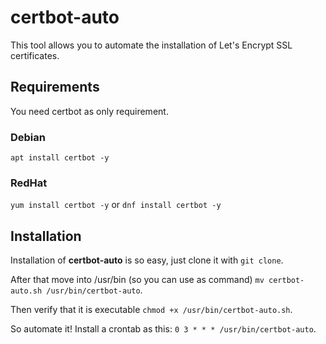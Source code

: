 # certbot-auto

This tool allows you to automate the installation of Let's Encrypt SSL certificates.

## Requirements

You need certbot as only requirement.
### Debian 
`apt install certbot -y`
### RedHat
`yum install certbot -y` or `dnf install certbot -y`

## Installation 
Installation of **certbot-auto** is so easy, just clone it with `git clone`.

After that move into /usr/bin (so you can use as command) `mv certbot-auto.sh /usr/bin/certbot-auto`.

Then verify that it is executable `chmod +x /usr/bin/certbot-auto.sh`.

So automate it! Install a crontab as this: `0 3 * * * /usr/bin/certbot-auto`.
